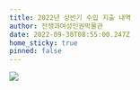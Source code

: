 ```yaml
---
title: 2022년 상반기 수입 지출 내역
author: 전쟁과여성인권박물관
date: 2022-09-30T08:55:00.247Z
home_sticky: true
pinned: false
---
```

![](/img/2022년-박물관-상반기-수입-지출내역.jpg)